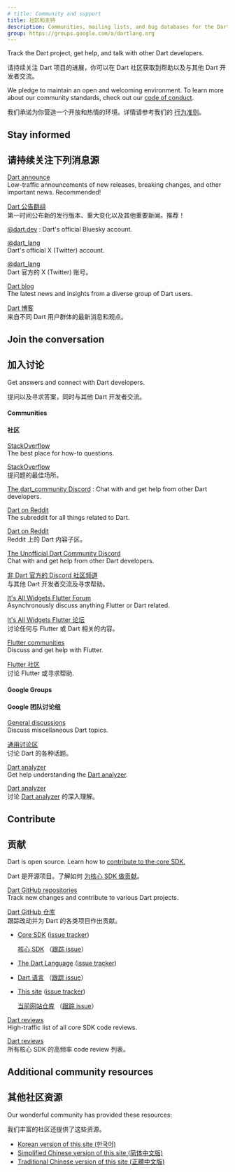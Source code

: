 ```yaml
---
# title: Community and support
title: 社区和支持
description: Communities, mailing lists, and bug databases for the Dart project.
group: https://groups.google.com/a/dartlang.org
---
```


Track the Dart project, get help, and talk with other Dart developers.

请持续关注 Dart 项目的进展，你可以在 Dart 社区获取到帮助以及与其他 Dart 开发者交流。

We pledge to maintain an open and welcoming environment.
To learn more about our community standards, check out
our [code of conduct](/community/code-of-conduct).

我们承诺为你营造一个开放和热情的环境。详情请参考我们的 [行为准则](/community/code-of-conduct)。

## Stay informed

## 请持续关注下列消息源

[Dart announce]({{group}}/d/forum/announce)
<br> Low-traffic announcements of new releases, breaking changes,
  and other important news. Recommended!

[Dart 公告群组]({{group}}/d/forum/announce)
<br> 第一时间公布新的发行版本、重大变化以及其他重要新闻。推荐！

[@dart.dev](https://bsky.app/profile/dart.dev)
: Dart's official Bluesky account.

[@dart_lang](https://twitter.com/dart_lang)
<br> Dart's official X (Twitter) account.

[@dart_lang](https://twitter.com/dart_lang)
<br> Dart 官方的 X (Twitter) 账号。

[Dart blog](https://medium.com/dartlang)
<br> The latest news and insights from a diverse group of Dart users.

[Dart 博客](https://medium.com/dartlang)
<br> 来自不同 Dart 用户群体的最新消息和观点。

## Join the conversation

## 加入讨论

Get answers and connect with Dart developers.

提问以及寻求答案，同时与其他 Dart 开发者交流。

#### Communities

#### 社区

[StackOverflow](https://stackoverflow.com/tags/dart)
<br> The best place for how-to questions.

[StackOverflow](https://stackoverflow.com/tags/dart)
<br> 提问题的最佳场所。

[The dart_community Discord](https://discord.gg/Qt6DgfAWWx)
: Chat with and get help from other Dart developers.

[Dart on Reddit](https://www.reddit.com/r/dartlang)
<br> The subreddit for all things related to Dart.

[Dart on Reddit](https://www.reddit.com/r/dartlang)
<br> Reddit 上的 Dart 内容子区。

[The Unofficial Dart Community Discord](https://discord.gg/Qt6DgfAWWx)
<br> Chat with and get help from other Dart developers.

[非 Dart 官方的 Discord 社区频道](https://discord.gg/Qt6DgfAWWx)
<br> 与其他 Dart 开发者交流及寻求帮助。

[It's All Widgets Flutter Forum](https://forum.itsallwidgets.com/)
<br> Asynchronously discuss anything Flutter or Dart related.

[It's All Widgets Flutter 论坛](https://forum.itsallwidgets.com/)
<br> 讨论任何与 Flutter 或 Dart 相关的内容。

[Flutter communities]({{site.flutter}}/community#community-grid)
<br> Discuss and get help with Flutter.

[Flutter 社区]({{site.flutter}}/community#community-grid)
<br> 讨论 Flutter 或寻求帮助.

#### Google Groups

#### Google 团队讨论组

[General discussions]({{group}}/d/forum/misc)
<br> Discuss miscellaneous Dart topics.

[通用讨论区]({{group}}/d/forum/misc)
<br> 讨论 Dart 的各种话题。

[Dart analyzer]({{group}}/d/forum/analyzer-discuss)
<br> Get help understanding the [Dart analyzer](/tools/dart-analyze).

[Dart analyzer]({{group}}/d/forum/analyzer-discuss)
<br> 讨论 [Dart analyzer](/tools/dart-analyze) 的深入理解。

## Contribute

## 贡献

Dart is open source.
Learn how to
[contribute to the core SDK.]({{site.repo.dart.sdk}}/blob/main/CONTRIBUTING.md)

Dart 是开源项目。了解如何
[为核心 SDK 做贡献]({{site.repo.dart.sdk}}/blob/main/CONTRIBUTING.md)。

[Dart GitHub repositories]({{site.repo.dart.org}}/)
<br> Track new changes and contribute to various Dart projects.

[Dart GitHub 仓库]({{site.repo.dart.org}}/)
<br> 跟踪改动并为 Dart 的各类项目作出贡献。

  * [Core SDK]({{site.repo.dart.sdk}}/)
    ([issue tracker]({{site.repo.dart.sdk}}/issues/))

    [核心 SDK]({{site.repo.dart.sdk}}/)
    （[跟踪 issue]({{site.repo.dart.sdk}}/issues/)）

  * [The Dart Language]({{site.repo.dart.lang}})
    ([issue tracker]({{site.repo.dart.lang}}/issues))

  * [Dart 语言]({{site.repo.dart.lang}})
    （[跟踪 issue]({{site.repo.dart.lang}}/issues)）

  * [This site]({{site.repo.this}}/)
    ([issue tracker]({{site.repo.this}}/issues/))

    [当前网站仓库]({{site.repo.this}}/)
    （[跟踪 issue]({{site.repo.this}}/issues/)）

[Dart reviews]({{group}}/d/forum/reviews)
<br> High-traffic list of all core SDK code reviews.

[Dart reviews]({{group}}/d/forum/reviews)
<br> 所有核心 SDK 的高频率 code review 列表。

## Additional community resources

## 其他社区资源

Our wonderful community has provided these resources:

我们丰富的社区还提供了这些资源。

* [Korean version of this site (한국어)](https://dart-ko.dev/)
* [Simplified Chinese version of this site (简体中文版)](https://dart.cn)
* [Traditional Chinese version of this site (正體中文版)](https://dart.tw.gh.miniasp.com/)
